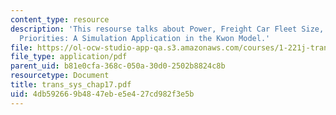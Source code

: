 ```yaml
---
content_type: resource
description: 'This resourse talks about Power, Freight Car Fleet Size, and Service
  Priorities: A Simulation Application in the Kwon Model.'
file: https://ol-ocw-studio-app-qa.s3.amazonaws.com/courses/1-221j-transportation-systems-fall-2004/4db592669b4847ebe5e427cd982f3e5b_trans_sys_chap17.pdf
file_type: application/pdf
parent_uid: b81e0cfa-368c-050a-30d0-2502b8824c8b
resourcetype: Document
title: trans_sys_chap17.pdf
uid: 4db59266-9b48-47eb-e5e4-27cd982f3e5b
---
```

